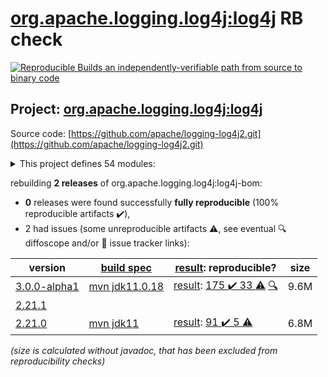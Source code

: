 [org.apache.logging.log4j:log4j](https://central.sonatype.com/artifact/org.apache.logging.log4j/log4j/versions) RB check
=======

[![Reproducible Builds](https://reproducible-builds.org/images/logos/rb.svg) an independently-verifiable path from source to binary code](https://reproducible-builds.org/)

## Project: [org.apache.logging.log4j:log4j](https://central.sonatype.com/artifact/org.apache.logging.log4j/log4j/versions)

Source code: [https://github.com/apache/logging-log4j2.git](https://github.com/apache/logging-log4j2.git)

<details><summary>This project defines 54 modules:</summary>

* [org.apache.logging.log4j:log4j](https://central.sonatype.com/artifact/org.apache.logging.log4j/log4j/3.0.0-alpha1)
* [org.apache.logging.log4j:log4j-1.2-api](https://central.sonatype.com/artifact/org.apache.logging.log4j/log4j-1.2-api/3.0.0-alpha1)
* [org.apache.logging.log4j:log4j-api](https://central.sonatype.com/artifact/org.apache.logging.log4j/log4j-api/3.0.0-alpha1)
* [org.apache.logging.log4j:log4j-api-test](https://central.sonatype.com/artifact/org.apache.logging.log4j/log4j-api-test/3.0.0-alpha1)
* [org.apache.logging.log4j:log4j-appserver](https://central.sonatype.com/artifact/org.apache.logging.log4j/log4j-appserver/3.0.0-alpha1)
* [org.apache.logging.log4j:log4j-bom](https://central.sonatype.com/artifact/org.apache.logging.log4j/log4j-bom/3.0.0-alpha1)
* [org.apache.logging.log4j:log4j-cassandra](https://central.sonatype.com/artifact/org.apache.logging.log4j/log4j-cassandra/3.0.0-alpha1)
* [org.apache.logging.log4j:log4j-core](https://central.sonatype.com/artifact/org.apache.logging.log4j/log4j-core/3.0.0-alpha1)
* [org.apache.logging.log4j:log4j-core-test](https://central.sonatype.com/artifact/org.apache.logging.log4j/log4j-core-test/3.0.0-alpha1)
* [org.apache.logging.log4j:log4j-couchdb](https://central.sonatype.com/artifact/org.apache.logging.log4j/log4j-couchdb/3.0.0-alpha1)
* [org.apache.logging.log4j:log4j-csv](https://central.sonatype.com/artifact/org.apache.logging.log4j/log4j-csv/3.0.0-alpha1)
* [org.apache.logging.log4j:log4j-docker](https://central.sonatype.com/artifact/org.apache.logging.log4j/log4j-docker/3.0.0-alpha1)
* [org.apache.logging.log4j:log4j-flume-ng](https://central.sonatype.com/artifact/org.apache.logging.log4j/log4j-flume-ng/3.0.0-alpha1)
* [org.apache.logging.log4j:log4j-iostreams](https://central.sonatype.com/artifact/org.apache.logging.log4j/log4j-iostreams/3.0.0-alpha1)
* [org.apache.logging.log4j:log4j-jakarta-smtp](https://central.sonatype.com/artifact/org.apache.logging.log4j/log4j-jakarta-smtp/3.0.0-alpha1)
* [org.apache.logging.log4j:log4j-jakarta-web](https://central.sonatype.com/artifact/org.apache.logging.log4j/log4j-jakarta-web/3.0.0-alpha1)
* [org.apache.logging.log4j:log4j-jcl](https://central.sonatype.com/artifact/org.apache.logging.log4j/log4j-jcl/3.0.0-alpha1)
* [org.apache.logging.log4j:log4j-jdbc](https://central.sonatype.com/artifact/org.apache.logging.log4j/log4j-jdbc/3.0.0-alpha1)
* [org.apache.logging.log4j:log4j-jdbc-dbcp2](https://central.sonatype.com/artifact/org.apache.logging.log4j/log4j-jdbc-dbcp2/3.0.0-alpha1)
* [org.apache.logging.log4j:log4j-jeromq](https://central.sonatype.com/artifact/org.apache.logging.log4j/log4j-jeromq/3.0.0-alpha1)
* [org.apache.logging.log4j:log4j-jms](https://central.sonatype.com/artifact/org.apache.logging.log4j/log4j-jms/3.0.0-alpha1)
* [org.apache.logging.log4j:log4j-jmx-gui](https://central.sonatype.com/artifact/org.apache.logging.log4j/log4j-jmx-gui/3.0.0-alpha1)
* [org.apache.logging.log4j:log4j-jndi](https://central.sonatype.com/artifact/org.apache.logging.log4j/log4j-jndi/3.0.0-alpha1)
* [org.apache.logging.log4j:log4j-jndi-test](https://central.sonatype.com/artifact/org.apache.logging.log4j/log4j-jndi-test/3.0.0-alpha1)
* [org.apache.logging.log4j:log4j-jpa](https://central.sonatype.com/artifact/org.apache.logging.log4j/log4j-jpa/3.0.0-alpha1)
* [org.apache.logging.log4j:log4j-jpl](https://central.sonatype.com/artifact/org.apache.logging.log4j/log4j-jpl/3.0.0-alpha1)
* [org.apache.logging.log4j:log4j-jul](https://central.sonatype.com/artifact/org.apache.logging.log4j/log4j-jul/3.0.0-alpha1)
* [org.apache.logging.log4j:log4j-kafka](https://central.sonatype.com/artifact/org.apache.logging.log4j/log4j-kafka/3.0.0-alpha1)
* [org.apache.logging.log4j:log4j-kubernetes](https://central.sonatype.com/artifact/org.apache.logging.log4j/log4j-kubernetes/3.0.0-alpha1)
* [org.apache.logging.log4j:log4j-layout-jackson](https://central.sonatype.com/artifact/org.apache.logging.log4j/log4j-layout-jackson/3.0.0-alpha1)
* [org.apache.logging.log4j:log4j-layout-jackson-json](https://central.sonatype.com/artifact/org.apache.logging.log4j/log4j-layout-jackson-json/3.0.0-alpha1)
* [org.apache.logging.log4j:log4j-layout-jackson-xml](https://central.sonatype.com/artifact/org.apache.logging.log4j/log4j-layout-jackson-xml/3.0.0-alpha1)
* [org.apache.logging.log4j:log4j-layout-jackson-yaml](https://central.sonatype.com/artifact/org.apache.logging.log4j/log4j-layout-jackson-yaml/3.0.0-alpha1)
* [org.apache.logging.log4j:log4j-layout-template-json](https://central.sonatype.com/artifact/org.apache.logging.log4j/log4j-layout-template-json/3.0.0-alpha1)
* [org.apache.logging.log4j:log4j-layout-template-json-test](https://central.sonatype.com/artifact/org.apache.logging.log4j/log4j-layout-template-json-test/3.0.0-alpha1)
* [org.apache.logging.log4j:log4j-liquibase](https://central.sonatype.com/artifact/org.apache.logging.log4j/log4j-liquibase/3.0.0-alpha1)
* [org.apache.logging.log4j:log4j-mongodb3](https://central.sonatype.com/artifact/org.apache.logging.log4j/log4j-mongodb3/3.0.0-alpha1)
* [org.apache.logging.log4j:log4j-mongodb4](https://central.sonatype.com/artifact/org.apache.logging.log4j/log4j-mongodb4/3.0.0-alpha1)
* [org.apache.logging.log4j:log4j-osgi](https://central.sonatype.com/artifact/org.apache.logging.log4j/log4j-osgi/3.0.0-alpha1)
* [org.apache.logging.log4j:log4j-perf](https://central.sonatype.com/artifact/org.apache.logging.log4j/log4j-perf/3.0.0-alpha1)
* [org.apache.logging.log4j:log4j-plugin-processor](https://central.sonatype.com/artifact/org.apache.logging.log4j/log4j-plugin-processor/3.0.0-alpha1)
* [org.apache.logging.log4j:log4j-plugins](https://central.sonatype.com/artifact/org.apache.logging.log4j/log4j-plugins/3.0.0-alpha1)
* [org.apache.logging.log4j:log4j-plugins-test](https://central.sonatype.com/artifact/org.apache.logging.log4j/log4j-plugins-test/3.0.0-alpha1)
* [org.apache.logging.log4j:log4j-script](https://central.sonatype.com/artifact/org.apache.logging.log4j/log4j-script/3.0.0-alpha1)
* [org.apache.logging.log4j:log4j-slf4j-impl](https://central.sonatype.com/artifact/org.apache.logging.log4j/log4j-slf4j-impl/3.0.0-alpha1)
* [org.apache.logging.log4j:log4j-slf4j2-impl](https://central.sonatype.com/artifact/org.apache.logging.log4j/log4j-slf4j2-impl/3.0.0-alpha1)
* [org.apache.logging.log4j:log4j-smtp](https://central.sonatype.com/artifact/org.apache.logging.log4j/log4j-smtp/3.0.0-alpha1)
* [org.apache.logging.log4j:log4j-spring-boot](https://central.sonatype.com/artifact/org.apache.logging.log4j/log4j-spring-boot/3.0.0-alpha1)
* [org.apache.logging.log4j:log4j-spring-cloud-config](https://central.sonatype.com/artifact/org.apache.logging.log4j/log4j-spring-cloud-config/3.0.0-alpha1)
* [org.apache.logging.log4j:log4j-spring-cloud-config-client](https://central.sonatype.com/artifact/org.apache.logging.log4j/log4j-spring-cloud-config-client/3.0.0-alpha1)
* [org.apache.logging.log4j:log4j-taglib](https://central.sonatype.com/artifact/org.apache.logging.log4j/log4j-taglib/3.0.0-alpha1)
* [org.apache.logging.log4j:log4j-to-jul](https://central.sonatype.com/artifact/org.apache.logging.log4j/log4j-to-jul/3.0.0-alpha1)
* [org.apache.logging.log4j:log4j-to-slf4j](https://central.sonatype.com/artifact/org.apache.logging.log4j/log4j-to-slf4j/3.0.0-alpha1)
* [org.apache.logging.log4j:log4j-web](https://central.sonatype.com/artifact/org.apache.logging.log4j/log4j-web/3.0.0-alpha1)
</details>

rebuilding **2 releases** of org.apache.logging.log4j:log4j-bom:
- **0** releases were found successfully **fully reproducible** (100% reproducible artifacts :heavy_check_mark:),
- 2 had issues (some unreproducible artifacts :warning:, see eventual :mag: diffoscope and/or :memo: issue tracker links):

| version | [build spec](/BUILDSPEC.md) | [result](https://reproducible-builds.org/docs/jvm/): reproducible? | size |
| -- | --------- | ------ | -- |
| [3.0.0-alpha1](https://central.sonatype.com/artifact/org.apache.logging.log4j/log4j/3.0.0-alpha1/pom) | [mvn jdk11.0.18](log4j-3.0.0-alpha1.buildspec) | [result](log4j-3.0.0-alpha1.buildinfo): [175 :heavy_check_mark:  33 :warning:](log4j-3.0.0-alpha1.buildcompare) [:mag:](log4j-3.0.0-alpha1.diffoscope) | 9.6M |
| [2.21.1](https://central.sonatype.com/artifact/org.apache.logging.log4j/log4j/2.21.1/pom) | | | |
| [2.21.0](https://central.sonatype.com/artifact/org.apache.logging.log4j/log4j-bom/2.21.0/pom) | [mvn jdk11](log4j-bom-2.21.0.buildspec) | [result](log4j-bom-2.21.0.buildinfo): [91 :heavy_check_mark:  5 :warning:](log4j-bom-2.21.0.buildcompare) | 6.8M |

<i>(size is calculated without javadoc, that has been excluded from reproducibility checks)</i>

